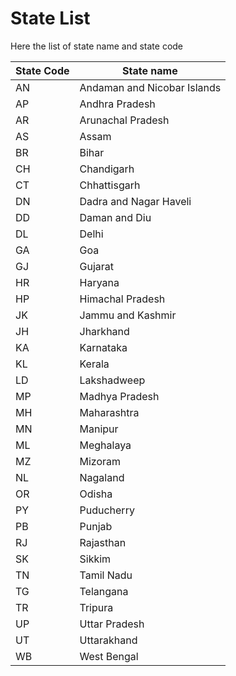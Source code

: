 # State List

Here the list of state name and state code

| State Code | State name                  |
| ---------- | --------------------------- |
| AN         | Andaman and Nicobar Islands |
| AP         | Andhra Pradesh              |
| AR         | Arunachal Pradesh           |
| AS         | Assam                       |
| BR         | Bihar                       |
| CH         | Chandigarh                  |
| CT         | Chhattisgarh                |
| DN         | Dadra and Nagar Haveli      |
| DD         | Daman and Diu               |
| DL         | Delhi                       |
| GA         | Goa                         |
| GJ         | Gujarat                     |
| HR         | Haryana                     |
| HP         | Himachal Pradesh            |
| JK         | Jammu and Kashmir           |
| JH         | Jharkhand                   |
| KA         | Karnataka                   |
| KL         | Kerala                      |
| LD         | Lakshadweep                 |
| MP         | Madhya Pradesh              |
| MH         | Maharashtra                 |
| MN         | Manipur                     |
| ML         | Meghalaya                   |
| MZ         | Mizoram                     |
| NL         | Nagaland                    |
| OR         | Odisha                      |
| PY         | Puducherry                  |
| PB         | Punjab                      |
| RJ         | Rajasthan                   |
| SK         | Sikkim                      |
| TN         | Tamil Nadu                  |
| TG         | Telangana                   |
| TR         | Tripura                     |
| UP         | Uttar Pradesh               |
| UT         | Uttarakhand                 |
| WB         | West Bengal                 |
